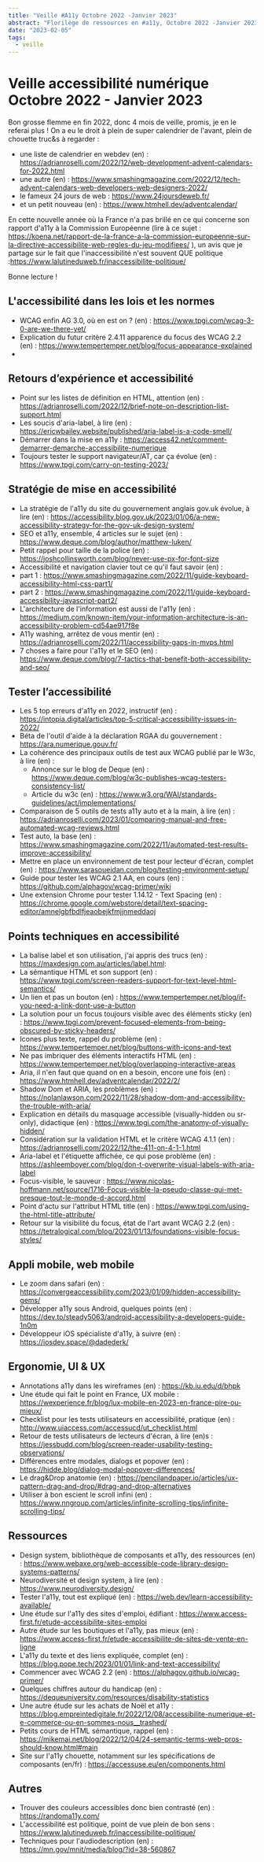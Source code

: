 ```yaml
---
title: "Veille #A11y Octobre 2022 -Janvier 2023"
abstract: "Florilège de ressources en #a11y, Octobre 2022 -Janvier 2023"
date: "2023-02-05"
tags:
  - veille
---
```


# Veille accessibilité numérique Octobre 2022 - Janvier 2023
Bon grosse flemme en fin 2022, donc 4 mois de veille, promis, je en le referai plus !
On a eu le droit à plein de super calendrier de l'avant, plein de chouette truc&s à regarder :
- une liste de calendrier en webdev (en) : https://adrianroselli.com/2022/12/web-development-advent-calendars-for-2022.html
- une autre (en) : https://www.smashingmagazine.com/2022/12/tech-advent-calendars-web-developers-web-designers-2022/
- le fameux 24 jours de web : https://www.24joursdeweb.fr/
- et un petit nouveau (en) : https://www.htmhell.dev/adventcalendar/

En cette nouvelle année  où la France n'a pas brillé en ce qui concerne son rapport d'a11y à la Commission Européenne (lire à ce sujet : https://koena.net/rapport-de-la-france-a-la-commission-europeenne-sur-la-directive-accessibilite-web-regles-du-jeu-modifiees/ ), un avis que je partage sur le fait que l'inaccessibilité n'est souvent QUE politique :https://www.lalutineduweb.fr/inaccessibilite-politique/

Bonne lecture !
## L'accessibilité dans les lois et les normes 
-	WCAG enfin AG 3.0, où en est on ? (en) : https://www.tpgi.com/wcag-3-0-are-we-there-yet/
- Explication du futur critère 2.4.11 apparence du focus des WCAG 2.2 (en) : https://www.tempertemper.net/blog/focus-appearance-explained
- 
## Retours d’expérience et accessibilité
- Point sur les listes de définition en HTML, attention (en) : https://adrianroselli.com/2022/12/brief-note-on-description-list-support.html
- Les soucis d'aria-label, à lire (en) : https://ericwbailey.website/published/aria-label-is-a-code-smell/
- Démarrer dans la mise en a11y : https://access42.net/comment-demarrer-demarche-accessibilite-numerique
- Toujours tester le support navigateur/AT, car ça évolue (en) : https://www.tpgi.com/carry-on-testing-2023/
## Stratégie de mise en accessibilité 
- La stratégie de l'a11y du site du gouvernement anglais gov.uk évolue, à lire (en) : https://accessibility.blog.gov.uk/2023/01/06/a-new-accessibility-strategy-for-the-gov-uk-design-system/
-	SEO et a11y, ensemble, 4 articles sur le sujet (en) : https://www.deque.com/blog/author/matthew-luken/
- Petit rappel pour taille de la police (en) : https://joshcollinsworth.com/blog/never-use-px-for-font-size
- Accessibilité et navigation clavier tout ce qu'il faut savoir (en) :
 - part 1 : https://www.smashingmagazine.com/2022/11/guide-keyboard-accessibility-html-css-part1/ 
 - part 2 : https://www.smashingmagazine.com/2022/11/guide-keyboard-accessibility-javascript-part2/
- L'architecture de l'information est aussi de l'a11y (en) : https://medium.com/known-item/your-information-architecture-is-an-accessibility-problem-cd54ae917f8e
- A11y washing, arrêtez de vous mentir (en) : https://adrianroselli.com/2022/11/accessibility-gaps-in-mvps.html
- 7 choses a faire pour l'a11y et le SEO (en) : https://www.deque.com/blog/7-tactics-that-benefit-both-accessibility-and-seo/ 
## Tester l’accessibilité
- Les 5 top erreurs d'a11y en 2022, instructif (en) : https://intopia.digital/articles/top-5-critical-accessibility-issues-in-2022/
- Béta de l'outil d'aide à la déclaration RGAA du gouvernement : https://ara.numerique.gouv.fr/
- La cohérence des principaux outils de test aux WCAG publié par le W3c, à lire (en) : 
  - Annonce sur le blog de Deque (en) : https://www.deque.com/blog/w3c-publishes-wcag-testers-consistency-list/
  - Article du w3c (en) : https://www.w3.org/WAI/standards-guidelines/act/implementations/
- Comparaison de 5 outils de tests a11y auto et à la main, à lire (en) : https://adrianroselli.com/2023/01/comparing-manual-and-free-automated-wcag-reviews.html
- Test auto, la base (en) : https://www.smashingmagazine.com/2022/11/automated-test-results-improve-accessibility/
-	Mettre en place un environnement de test pour lecteur d'écran, complet (en) : https://www.sarasoueidan.com/blog/testing-environment-setup/
- Guide pour tester les WCAG 2.1 AA, en cours (en) : https://github.com/alphagov/wcag-primer/wiki
- Une extension Chrome pour tester  1.14.12 - Text Spacing (en) : https://chrome.google.com/webstore/detail/text-spacing-editor/amnelgbfbdlfjeaobejkfmjjnmeddaoj
## Points techniques en accessibilité
-	La balise label et son utilisation, j'ai appris des trucs (en)&nbsp;: https://maxdesign.com.au/articles/label.html:
- La sémantique HTML et son support (en) : https://www.tpgi.com/screen-readers-support-for-text-level-html-semantics/
- Un lien et pas un bouton (en) : https://www.tempertemper.net/blog/if-you-need-a-link-dont-use-a-button
- La solution pour un focus toujours visible avec des éléments sticky (en) : https://www.tpgi.com/prevent-focused-elements-from-being-obscured-by-sticky-headers/
-	Icones plus texte, rappel du problème (en) : https://www.tempertemper.net/blog/buttons-with-icons-and-text
- Ne pas imbriquer des éléments interactifs HTML (en) : https://www.tempertemper.net/blog/overlapping-interactive-areas
- Aria, il n'en faut que quand on en a besoin, encore une fois (en) : https://www.htmhell.dev/adventcalendar/2022/2/
- Shadow Dom et ARIA, les problèmes (en) : https://nolanlawson.com/2022/11/28/shadow-dom-and-accessibility-the-trouble-with-aria/
- Explication en détails du masquage accessible (visually-hidden ou sr-only), didactique (en) : https://www.tpgi.com/the-anatomy-of-visually-hidden/
- Considération sur la validation HTML et le critère WCAG 4.1.1 (en) : https://adrianroselli.com/2022/12/the-411-on-4-1-1.html
- Aria-label et l'étiquette affichée, ce qui pose problème (en) : https://ashleemboyer.com/blog/don-t-overwrite-visual-labels-with-aria-label
- Focus-visible, le sauveur : https://www.nicolas-hoffmann.net/source/1716-Focus-visible-la-pseudo-classe-qui-met-presque-tout-le-monde-d-accord.html
- Point d'actu sur l'attribut HTML title (en) : https://www.tpgi.com/using-the-html-title-attribute/
- Retour sur la visibilité du focus, état de l'art avant WCAG 2.2  (en) : https://tetralogical.com/blog/2023/01/13/foundations-visible-focus-styles/
## Appli mobile, web mobile
-	Le zoom dans safari (en) : https://convergeaccessibility.com/2023/01/09/hidden-accessibility-gems/
- Développer a11y sous Android, quelques points (en) : https://dev.to/steady5063/android-accessibility-a-developers-guide-1n0m
 - Développeur iOS spécialiste d'a11y, à suivre (en) : https://iosdev.space/@dadederk/

## Ergonomie, UI & UX
- Annotations a11y dans les wireframes (en) : https://kb.iu.edu/d/bhpk
- Une étude qui fait le point en France, UX mobile : https://wexperience.fr/blog/lux-mobile-en-2023-en-france-pire-ou-mieux/
-	Checklist pour les tests utilisateurs en accessibilité, pratique (en) : http://www.uiaccess.com/accessucd/ut_checklist.html
- Retour de tests utilisateurs de lecteurs d'écran, à lire (en)s : https://jessbudd.com/blog/screen-reader-usability-testing-observations/
- Différences entre modales, dialogs et popover (en) : https://hidde.blog/dialog-modal-popover-differences/
- Le drag&Drop anatomie (en) : https://pencilandpaper.io/articles/ux-pattern-drag-and-drop/#drag-and-drop-alternatives
- Utiliser à bon escient le scroll infini (en) : https://www.nngroup.com/articles/infinite-scrolling-tips/infinite-scrolling-tips/
## Ressources
- Design system, bibliothèque de composants et a11y, des ressources (en) : https://www.webaxe.org/web-accessible-code-library-design-systems-patterns/
- Neurodiversité et design system, à lire (en) : https://www.neurodiversity.design/
- Tester l'a11y, tout est expliqué (en) : https://web.dev/learn-accessibility-available/
-	Une étude sur l'a11y des sites d'emploi, édifiant : https://www.access-first.fr/etude-accessibilite-sites-emploi
- Autre étude sur les boutiques et l'a11y, pas mieux (en) : https://www.access-first.fr/etude-accessibilite-de-sites-de-vente-en-ligne
- L'a11y du texte et des liens expliquée, complet (en) : https://blog.pope.tech/2023/01/01/link-and-text-accessibility/
- Commencer avec WCAG 2.2 (en) : https://alphagov.github.io/wcag-primer/
- Quelques chiffres autour du handicap (en) : https://dequeuniversity.com/resources/disability-statistics
-	Une autre étude sur les achats de Noël et a11y : https://blog.empreintedigitale.fr/2022/12/08/accessibilite-numerique-et-e-commerce-ou-en-sommes-nous__trashed/
-	Petits cours de HTML sémantique, rappel (en) : https://mikemai.net/blog/2022/12/04/24-semantic-terms-web-pros-should-know.html#main
-	Site sur l'a11y chouette, notamment sur les spécifications de composants (en/fr) : https://accessuse.eu/en/components.html
## Autres
-	Trouver des couleurs accessibles donc bien contrasté (en) : https://randoma11y.com/
-	L'accessibilité est politique, point de vue plein de bon sens : https://www.lalutineduweb.fr/inaccessibilite-politique/
- Techniques pour l'audiodescription (en) : https://mn.gov/mnit/media/blog/?id=38-560867
 
